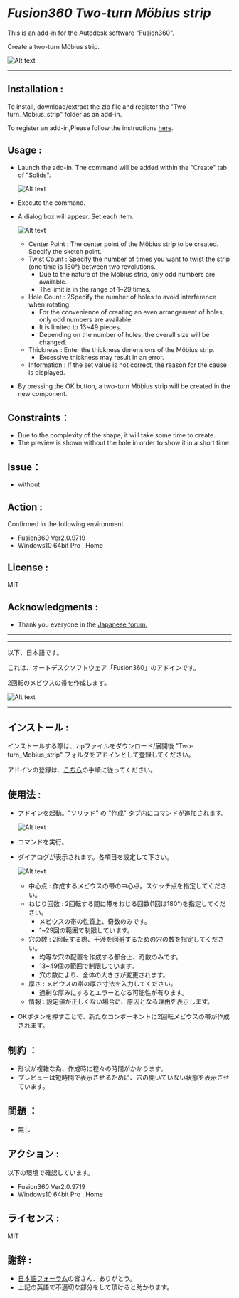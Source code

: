 # ***Fusion360  Two-turn Möbius strip***
This is an add-in for the Autodesk software "Fusion360".

Create a two-turn Möbius strip.

![Alt text](./resources/result.png)

***
## Installation :
To install, download/extract the zip file and register the "Two-turn_Mobius_strip" folder as an add-in.

To register an add-in,Please follow the instructions [here](https://knowledge.autodesk.com/support/fusion-360/troubleshooting/caas/sfdcarticles/sfdcarticles/How-to-install-an-ADD-IN-and-Script-in-Fusion-360.html).

## Usage :
+ Launch the add-in. The command will be added within the "Create" tab of "Solids".

    ![Alt text](./resources/tool_panel_eng.png)
+ Execute the command.

+ A dialog box will appear. Set each item.

    ![Alt text](./resources/dialog_eng.png)
    + Center Point : The center point of the Möbius strip to be created. Specify the sketch point.
    + Twist Count : Specify the number of times you want to twist the strip (one time is 180°) between two revolutions.
        + Due to the nature of the Möbius strip, only odd numbers are available.
        + The limit is in the range of 1~29 times.
    + Hole Count : 2Specify the number of holes to avoid interference when rotating.
        + For the convenience of creating an even arrangement of holes, only odd numbers are available.
        + It is limited to 13~49 pieces. 
        + Depending on the number of holes, the overall size will be changed.
    + Thickness : Enter the thickness dimensions of the Möbius strip.
        + Excessive thickness may result in an error.
    + Information : If the set value is not correct, the reason for the cause is displayed.

+ By pressing the OK button, a two-turn Möbius strip will be created in the new component.

## Constraints：
- Due to the complexity of the shape, it will take some time to create.
- The preview is shown without the hole in order to show it in a short time.

## Issue：
- without

## Action :
Confirmed in the following environment.
 + Fusion360 Ver2.0.9719
 + Windows10 64bit Pro , Home

## License :
MIT

## Acknowledgments :
+ Thank you everyone in the [Japanese forum.](https://forums.autodesk.com/t5/fusion-360-ri-ben-yu/bd-p/707)

***
***
以下、日本語です。

これは、オートデスクソフトウェア「Fusion360」のアドインです。

2回転のメビウスの帯を作成します。

![Alt text](./resources/result.png)

***
## インストール :
インストールする際は、zipファイルをダウンロード/展開後 "Two-turn_Mobius_strip" フォルダをアドインとして登録してください。

アドインの登録は、[こちら](https://knowledge.autodesk.com/ja/support/fusion-360/troubleshooting/caas/sfdcarticles/sfdcarticles/JPN/How-to-install-an-ADD-IN-and-Script-in-Fusion-360.html)の手順に従ってください。

## 使用法 :
+ アドインを起動。"ソリッド" の "作成" タブ内にコマンドが追加されます。

    ![Alt text](./resources/tool_panel_jpn.png)
+ コマンドを実行。

+ ダイアログが表示されます。各項目を設定して下さい。

    ![Alt text](./resources/dialog_jpn.png)
    + 中心点 : 作成するメビウスの帯の中心点。スケッチ点を指定してください。
    + ねじり回数 : 2回転する間に帯をねじる回数(1回は180°)を指定してください。
        + メビウスの帯の性質上、奇数のみです。
        + 1~29回の範囲で制限しています。
    + 穴の数 : 2回転する際、干渉を回避するための穴の数を指定してください。
        + 均等な穴の配置を作成する都合上、奇数のみです。
        + 13~49個の範囲で制限しています。 
        + 穴の数により、全体の大きさが変更されます。
    + 厚さ : メビウスの帯の厚さ寸法を入力してください。
        + 過剰な厚みにするとエラーとなる可能性が有ります。
    + 情報 : 設定値が正しくない場合に、原因となる理由を表示します。


+ OKボタンを押すことで、新たなコンポーネントに2回転メビウスの帯が作成されます。

## 制約 ：
- 形状が複雑な為、作成時に程々の時間がかかります。
- プレビューは短時間で表示させるために、穴の開いていない状態を表示させています。

## 問題 ：
- 無し

## アクション :
以下の環境で確認しています。
 + Fusion360 Ver2.0.9719
 + Windows10 64bit Pro , Home

## ライセンス :
MIT

## 謝辞 :
+ [日本語フォーラム](https://forums.autodesk.com/t5/fusion-360-ri-ben-yu/bd-p/707)の皆さん、ありがとう。
+ 上記の英語で不適切な部分をして頂けると助かります。
